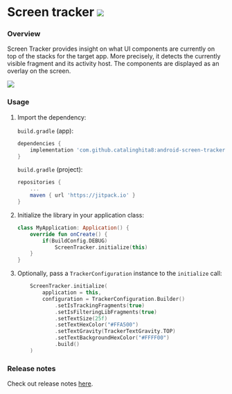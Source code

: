# Screen tracker [![](https://jitpack.io/v/catalinghita8/android-screen-tracker.svg)](https://jitpack.io/#catalinghita8/android-screen-tracker)


### Overview
Screen Tracker provides insight on what UI components are currently on top of the stacks for the target app. More precisely, it detects the currently visible fragment and its activity host. The components are displayed as an overlay on the screen.

![](https://i.imgur.com/7DCm86m.png)


### Usage
1. Import the dependency:

    `build.gradle` (app):

    ``` gradle
    dependencies {
        implementation 'com.github.catalinghita8:android-screen-tracker:0.3.1-alpha'
    }
    ```

    `build.gradle` (project):

    ``` gradle
    repositories {
        ...
        maven { url 'https://jitpack.io' }
    }
    ```
2. Initialize the library in your application class:

    ``` kotlin
    class MyApplication: Application() {
        override fun onCreate() {
            if(BuildConfig.DEBUG)
                ScreenTracker.initialize(this)
        }
    }
    ```

3. Optionally, pass a `TrackerConfiguration` instance to the `initialize` call:

    ``` kotlin
        ScreenTracker.initialize(
            application = this,
            configuration = TrackerConfiguration.Builder()
                .setIsTrackingFragments(true)
                .setIsFilteringLibFragments(true)
                .setTextSize(25f)
                .setTextHexColor("#FFA500")
                .setTextGravity(TrackerTextGravity.TOP)
                .setTextBackgroundHexColor("#FFFF00")
                .build()
        )
    ```

### Release notes
Check out release notes [here](releases.md).


